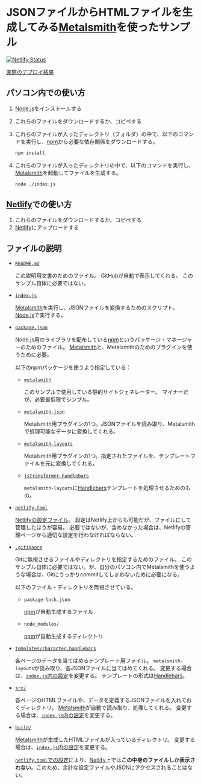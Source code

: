 # JSONファイルからHTMLファイルを生成してみる[Metalsmith]を使ったサンプル

[![Netlify Status](https://api.netlify.com/api/v1/badges/79edf6c6-075e-4cae-a21d-f37a85c7d6ef/deploy-status)](https://app.netlify.com/sites/eager-knuth-07d410/deploys)

[Metalsmith]: https://metalsmith.io
[Handlebars]: https://handlebarsjs.com
[Node.js]: https://nodejs.org/ja/
[npm]: https://www.npmjs.com
[Netlify]: https://netlify.app

[実際のデプロイ結果](https://eager-knuth-07d410.netlify.app/)

## パソコン内での使い方

1. [Node.js]をインストールする
2. これらのファイルをダウンロードするか、コピペする
3. これらのファイルが入ったディレクトリ（フォルダ）の中で、以下のコマンドを実行し、[npm]から必要な依存関係をダウンロードする。

    ```sh
    npm install
    ```

4. これらのファイルが入ったディレクトリの中で、以下のコマンドを実行し、[Metalsmith]を起動してファイルを生成する。

    ```sh
    node ./index.js
    ```

## [Netlify]での使い方

1. これらのファイルをダウンロードするか、コピペする
2. [Netlify]にアップロードする

## ファイルの説明

* [`README.md`](./README.md)

    この説明用文書のためのファイル。
    GitHubが自動で表示してくれる。
    このサンプル自体に必要ではない。

* [`index.js`](./index.js)

    [Metalsmith]を実行し、JSONファイルを変換するためのスクリプト。
    [Node.js]で実行する。

* [`package.json`](./package.json)

    Node.js用のライブラリを配布している[npm]というパッケージ・マネージャーのためのファイル。
    [Metalsmith]と、Metalsmithのためのプラグインを使うために必要。

    以下のnpmパッケージを使うよう指定している：

    * [`metalsmith`](https://www.npmjs.com/package/metalsmith)

        このサンプルで使用している静的サイトジェネレーター。
        マイナーだが、必要最低限でシンプル。

    * [`metalsmith-json`](https://www.npmjs.com/package/metalsmith-json)

        Metalsmith用プラグインの1つ。JSONファイルを読み取り、Metalsmithで処理可能なデータに変換してくれる。

    * [`metalsmith-layouts`](https://www.npmjs.com/package/metalsmith-layouts)

        Metalsmith用プラグインの1つ。指定されたファイルを、テンプレートファイルを元に変換してくれる。

    * [`jstransformer-handlebars`](https://www.npmjs.com/package/jstransformer-handlebars)

        `metalsmith-layouts`に[Handlebars]テンプレートを処理させるためのもの。

* [`netlify.toml`](./netlify.toml)

    [Netlifyの設定ファイル](https://docs.netlify.com/configure-builds/file-based-configuration/)。
    設定はNetlify上からも可能だが、ファイルにして管理したほうが容易。
    必要ではないが、含めなかった場合は、Netlifyの管理ページから適切な設定を行わなければならない。

* [`.gitignore`](./.gitignore)

    Gitに無視させるファイルやディレクトリを指定するためのファイル。
    このサンプル自体に必要ではない。が、自分のパソコン内でMetalsmithを使うような場合は、Gitにうっかりcommitしてしまわないために必要になる。

    以下のファイル・ディレクトリを無視させている。

    * `package-lock.json`

        [npm]が自動生成するファイル

    * `node_modules/`

        [npm]が自動生成するディレクトリ

* [`templates/character.handlebars`](./templates/character.handlebars)

    各ページのデータを当てはめるテンプレート用ファイル。
    `metalsmith-layouts`が読み取り、各JSONファイルに当てはめてくれる。
    変更する場合は、[`index.js`内の設定](./index.js#L26-L30)を変更する。
    テンプレートの形式は[Handlebars]。

* [`src/`](./src/)

    各ページのHTMLファイルや、データを定義するJSONファイルを入れておくディレクトリ。
    [Metalsmith]が自動で読み取り、処理してくれる。
    変更する場合は、[`index.js`内の設定](./index.js#L9-L10)を変更する。

* [`build/`](./build/)

    [Metalsmith]が生成したHTMLファイルが入っているディレクトリ。
    変更する場合は、[`index.js`内の設定](./index.js#L12-L13)を変更する。

    [`netlify.toml`での設定](./netlify.toml#L3)により、[Netlify]上では**この中身のファイルしか表示されない**。このため、余計な設定ファイルやJSONにアクセスされることはない。
